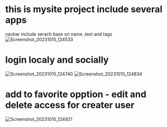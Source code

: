# this is mysite project include several apps
navbar include serach base on name ,text and tags
![Screenshot_20231015_124533](https://github.com/fati-mz/dj4e-coursera-project/assets/84349659/11ffeab1-df82-4942-9da8-62fb32c378f8)
# login localy and socially 
![Screenshot_20231015_124740](https://github.com/fati-mz/dj4e-coursera-project/assets/84349659/a24cadc1-a9d7-412f-98af-11de7377a08e)
![Screenshot_20231015_124834](https://github.com/fati-mz/dj4e-coursera-project/assets/84349659/dd2ee59e-2afd-4c3d-aebc-7ce73f74b5dc)
# add to favorite opption - edit and delete access for creater user
![Screenshot_20231015_124921](https://github.com/fati-mz/dj4e-coursera-project/assets/84349659/bef80780-4895-4275-bd26-ab7d906faf7b)
